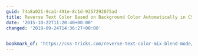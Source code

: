 ```yaml
---
guid: 74a8a021-9ca1-491e-8c1d-9257292075ad
title: Reverse Text Color Based on Background Color Automatically in CSS | CSS-Tricks
date: '2015-10-22T11:20:40+00:00'
changed: '2019-09-24T14:36:27+00:00'


bookmark_of: 'https://css-tricks.com/reverse-text-color-mix-blend-mode/'
---
```




